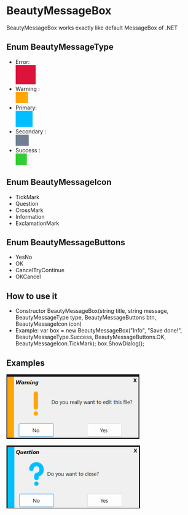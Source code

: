 # BeautyMessageBox
BeautyMessageBox works exactly like default MessageBox of .NET 

## Enum BeautyMessageType
- Error: <br/>
![alt text](https://github.com/bopdidus/Beauty/blob/94be0c4731d8eb439b166b8f131750c9889241a7/error.png)
- Warning : <br/>
![alt text](https://github.com/bopdidus/Beauty/blob/94be0c4731d8eb439b166b8f131750c9889241a7/warning_color.png)
- Primary: <br/>
![alt text](https://github.com/bopdidus/Beauty/blob/c4b01e8c1ca32666fd2038eb4f7b746e446b6928/primary.png)
- Secondary : <br/>
![alt text](https://github.com/bopdidus/Beauty/blob/94be0c4731d8eb439b166b8f131750c9889241a7/secondary.png)
- Success : <br/>
![alt text](https://github.com/bopdidus/Beauty/blob/94be0c4731d8eb439b166b8f131750c9889241a7/success.png)

## Enum BeautyMessageIcon
  - TickMark
  - Question
  - CrossMark
  - Information
  - ExclamationMark

## Enum BeautyMessageButtons
  - YesNo
  - OK
  - CancelTryContinue
  - OKCancel
## How to use it
* Constructor
 BeautyMessageBox(string title, string message, BeautyMessageType type, BeautyMessageButtons btn, BeautyMessageIcon icon)
* Example:
var box = new BeautyMessageBox("Info", "Save done!", BeautyMessageType.Success, BeautyMessageButtons.OK, BeautyMessageIcon.TickMark);
box.ShowDialog();

## Examples

![alt text](https://github.com/bopdidus/Beauty/blob/94be0c4731d8eb439b166b8f131750c9889241a7/warning.png)

![alt text](https://github.com/bopdidus/Beauty/blob/94be0c4731d8eb439b166b8f131750c9889241a7/primary_question.png)
